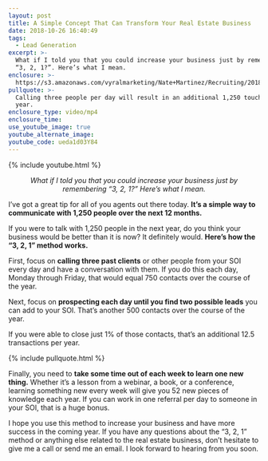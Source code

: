 ```yaml
---
layout: post
title: A Simple Concept That Can Transform Your Real Estate Business
date: 2018-10-26 16:40:49
tags:
  - Lead Generation
excerpt: >-
  What if I told you that you could increase your business just by remembering
  “3, 2, 1?”. Here’s what I mean.
enclosure: >-
  https://s3.amazonaws.com/vyralmarketing/Nate+Martinez/Recruiting/2018/Valley+of+the+Sun+Real+Estate+Agent-+321+11.6.mp4
pullquote: >-
  Calling three people per day will result in an additional 1,250 touches per
  year.
enclosure_type: video/mp4
enclosure_time:
use_youtube_image: true
youtube_alternate_image:
youtube_code: ueda1d03Y84
---
```


{% include youtube.html %}

<p style="text-align: center;"><em>What if I told you that you could increase your business just by remembering “3, 2, 1?” Here’s what I mean.</em></p>

I’ve got a great tip for all of you agents out there today. **It’s a simple way to communicate with 1,250 people over the next 12 months.&nbsp;**

If you were to talk with 1,250 people in the next year, do you think your business would be better than it is now? It definitely would. **Here’s how the “3, 2, 1” method works.**

First, focus on **calling three past clients** or other people from your SOI every day and have a conversation with them. If you do this each day, Monday through Friday, that would equal 750 contacts over the course of the year.&nbsp;

Next, focus on **prospecting each day until you find two possible leads** you can add to your SOI. That’s another 500 contacts over the course of the year.

If you were able to close just 1% of those contacts, that’s an additional 12.5 transactions per year.&nbsp;

{% include pullquote.html %}

Finally, you need to **take some time out of each week to learn one new thing.** Whether it’s a lesson from a webinar, a book, or a conference, learning something new every week will give you 52 new pieces of knowledge each year. If you can work in one referral per day to someone in your SOI, that is a huge bonus.

I hope you use this method to increase your business and have more success in the coming year. If you have any questions about the “3, 2, 1” method or anything else related to the real estate business, don’t hesitate to give me a call or send me an email. I look forward to hearing from you soon.